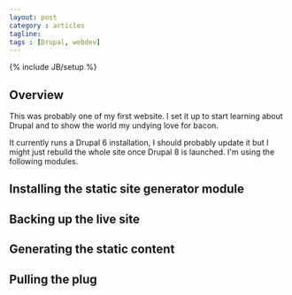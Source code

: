 ```yaml
---
layout: post
category : articles
tagline: 
tags : [Drupal, webdev]
---
```

{% include JB/setup %}

## Overview

This was probably one of my first website. I set it up to start learning about Drupal and to show the world
my undying love for bacon.

It currently runs a Drupal 6 installation, I should probably update it but I might just rebuild the whole site once
Drupal 8 is launched. I'm using the following modules.

## Installing the static site generator module

## Backing up the live site

## Generating the static content

## Pulling the plug



